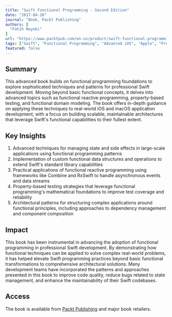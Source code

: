 ```yaml
---
title: "Swift Functional Programming - Second Edition"
date: "2017-04-26"
journal: "Book, Packt Publishing"
authors: [
  "Fatih Nayebi"
]
url: "https://www.packtpub.com/en-us/product/swift-functional-programming-9781787283459"
tags: ["Swift", "Functional Programming", "Advanced iOS", "Apple", "Programming Languages", "Reactive Programming"]
featured: false
---
```


## Summary

This advanced book builds on functional programming foundations to explore sophisticated techniques and patterns for professional Swift development. Moving beyond basic functional concepts, it delves into advanced topics such as functional reactive programming, property-based testing, and functional domain modeling. The book offers in-depth guidance on applying these techniques to real-world iOS and macOS application development, with a focus on building scalable, maintainable architectures that leverage Swift's functional capabilities to their fullest extent.

## Key Insights

1. Advanced techniques for managing state and side effects in large-scale applications using functional programming patterns
2. Implementation of custom functional data structures and operations to extend Swift's standard library capabilities
3. Practical applications of functional reactive programming using frameworks like Combine and RxSwift to handle asynchronous events and data streams
4. Property-based testing strategies that leverage functional programming's mathematical foundations to improve test coverage and reliability
5. Architectural patterns for structuring complex applications around functional principles, including approaches to dependency management and component composition

## Impact

This book has been instrumental in advancing the adoption of functional programming in professional Swift development. By demonstrating how functional techniques can be applied to solve complex real-world problems, it has helped elevate Swift programming practices beyond basic functional transformations to comprehensive architectural solutions. Many development teams have incorporated the patterns and approaches presented in this book to improve code quality, reduce bugs related to state management, and enhance the maintainability of their Swift codebases.

## Access

The book is available from [Packt Publishing](https://www.packtpub.com/en-us/product/swift-functional-programming-9781787283459) and major book retailers. 